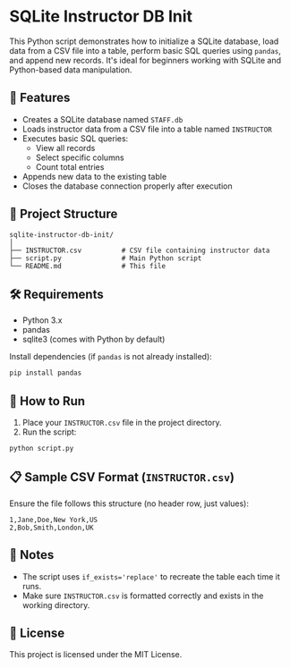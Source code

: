 # SQLite Instructor DB Init

This Python script demonstrates how to initialize a SQLite database, load data from a CSV file into a table, perform basic SQL queries using `pandas`, and append new records. It's ideal for beginners working with SQLite and Python-based data manipulation.

## 🧩 Features

- Creates a SQLite database named `STAFF.db`
- Loads instructor data from a CSV file into a table named `INSTRUCTOR`
- Executes basic SQL queries:
  - View all records
  - Select specific columns
  - Count total entries
- Appends new data to the existing table
- Closes the database connection properly after execution

## 📂 Project Structure

```
sqlite-instructor-db-init/
│
├── INSTRUCTOR.csv          # CSV file containing instructor data
├── script.py               # Main Python script
└── README.md               # This file
```

## 🛠️ Requirements

- Python 3.x
- pandas
- sqlite3 (comes with Python by default)

Install dependencies (if `pandas` is not already installed):

```bash
pip install pandas
```

## 🚀 How to Run

1. Place your `INSTRUCTOR.csv` file in the project directory.
2. Run the script:

```bash
python script.py
```

## 📋 Sample CSV Format (`INSTRUCTOR.csv`)

Ensure the file follows this structure (no header row, just values):

```
1,Jane,Doe,New York,US
2,Bob,Smith,London,UK
```

## 🧹 Notes

- The script uses `if_exists='replace'` to recreate the table each time it runs.
- Make sure `INSTRUCTOR.csv` is formatted correctly and exists in the working directory.

## 📜 License

This project is licensed under the MIT License.
